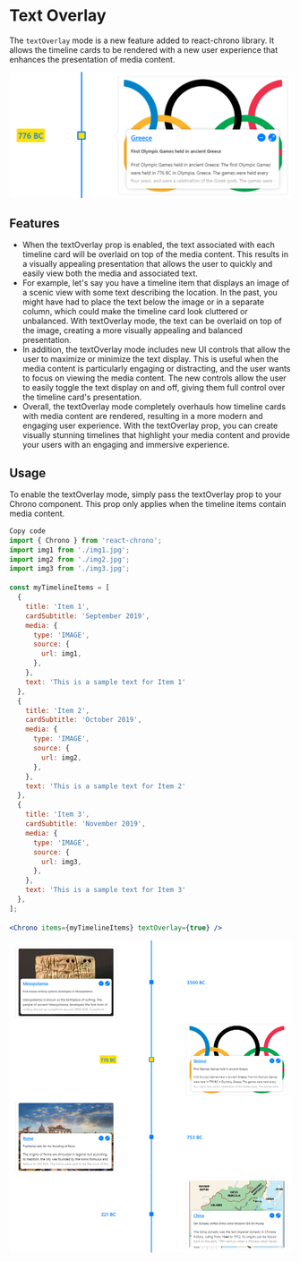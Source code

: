 # Text Overlay

The `textOverlay` mode is a new feature added to react-chrono library. It allows the timeline cards to be rendered with a new user experience that enhances the presentation of media content.

![text-overlay](text-overlay.png)

## Features

- When the textOverlay prop is enabled, the text associated with each timeline card will be overlaid on top of the media content. This results in a visually appealing presentation that allows the user to quickly and easily view both the media and associated text.
- For example, let's say you have a timeline item that displays an image of a scenic view with some text describing the location. In the past, you might have had to place the text below the image or in a separate column, which could make the timeline card look cluttered or unbalanced. With textOverlay mode, the text can be overlaid on top of the image, creating a more visually appealing and balanced presentation.
- In addition, the textOverlay mode includes new UI controls that allow the user to maximize or minimize the text display. This is useful when the media content is particularly engaging or distracting, and the user wants to focus on viewing the media content. The new controls allow the user to easily toggle the text display on and off, giving them full control over the timeline card's presentation.
- Overall, the textOverlay mode completely overhauls how timeline cards with media content are rendered, resulting in a more modern and engaging user experience. With the textOverlay prop, you can create visually stunning timelines that highlight your media content and provide your users with an engaging and immersive experience.

## Usage

To enable the textOverlay mode, simply pass the textOverlay prop to your Chrono component. This prop only applies when the timeline items contain media content.

```jsx
Copy code
import { Chrono } from 'react-chrono';
import img1 from './img1.jpg';
import img2 from './img2.jpg';
import img3 from './img3.jpg';

const myTimelineItems = [
  {
    title: 'Item 1',
    cardSubtitle: 'September 2019',
    media: {
      type: 'IMAGE',
      source: {
        url: img1,
      },
    },
    text: 'This is a sample text for Item 1'
  },
  {
    title: 'Item 2',
    cardSubtitle: 'October 2019',
    media: {
      type: 'IMAGE',
      source: {
        url: img2,
      },
    },
    text: 'This is a sample text for Item 2'
  },
  {
    title: 'Item 3',
    cardSubtitle: 'November 2019',
    media: {
      type: 'IMAGE',
      source: {
        url: img3,
      },
    },
    text: 'This is a sample text for Item 3'
  },
];

<Chrono items={myTimelineItems} textOverlay={true} />
```

![text-overlay-2](text-overlay-2.png)
